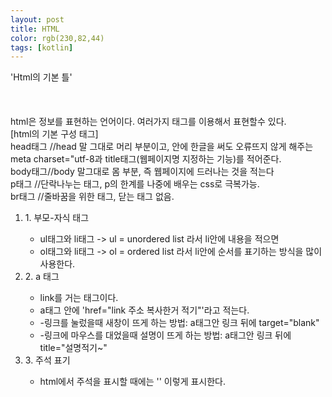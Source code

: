 ```yaml
---
layout: post
title: HTML
color: rgb(230,82,44)
tags: [kotlin]
---  
```

<head>  'Html의 기본 틀'  <br>
    <meta charset="utf-8">  <br>
</head>    <br>
<body>   <br>
   html은 정보를 표현하는 언어이다. 여러가지 태그를 이용해서 표현할수 있다. <br>
   [html의 기본 구성 태그] <br>
   head태그 //head 말 그대로 머리 부분이고, 안에 한글을 써도 오류뜨지 않게 해주는 meta charset="utf-8과 title태그(웹페이지명 지정하는 기능)를 적어준다. <br>
   body태그//body 말그대로 몸 부분, 즉 웹페이지에 드러나는 것을 적는다 <br>
   p태그 //단락나누는 태그, p의 한계를 나중에 배우는 css로 극복가능. <br>
   br태그 //줄바꿈을 위한 태그, 닫는 태그 없음. <br>
   <p>
   <ol>
      <li>1. 부모-자식 태그 </li>
      <ul>
      <li>ul태그와 li태그 -> ul = unordered list 라서 li안에 내용을 적으면 </li>
      <li>ol태그와 li태그 -> ol = ordered list 라서 li안에 순서를 표기하는 방식을 많이 사용한다.</li>
      </ul>
      <li>2. a 태그  </li>
      <ul>
      <li>link를 거는 태그이다.</li>
      <li>a태그 안에 'href="link 주소 복사한거 적기"'라고 적는다.</li>
      <li>-링크를 눌렀을때 새창이 뜨게 하는 방법: a태그안 링크 뒤에 target="blank"</li>
      <li>-링크에 마우스를 대었을때 설명이 뜨게 하는 방법: a태그안 링크 뒤에 title="설명적기~"</li>
      </ul>
      <li>3. 주석 표기 </li>
      <ul>
      <li>html에서 주석을 표시할 때에는 '<!-- -->' 이렇게 표시한다. </li>
      </ul>
   </ol>
   </p>
</body>  
